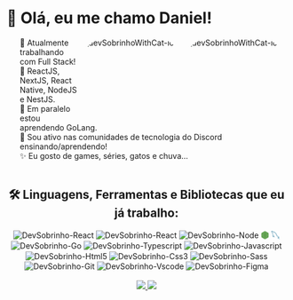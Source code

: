 <div style="display: inline_block">
  <h1>
    👋 Olá, eu me chamo Daniel!

  </h1>
   <img
      align="right"
      alt="devSobrinhoWithCat-icon"
      height="150"
      style="border-radius: 50px"
      src="https://media.tenor.com/GOj9ZF_-ZOcAAAAM/cat.gif"
    >
    <img
      align="right"
      alt="devSobrinhoWithCat-icon"
      height="150"
      style="border-radius: 50px"
      src="https://i.ibb.co/SBvd30g/bibi.jpg"
    >

  <ul style="list-style-type: none; margin: 0">
    <li>💼 Atualmente trabalhando com Full Stack!</li>
    <li>🚀 ReactJS, NextJS, React Native, NodeJS e NestJS.</li>
    <li>🌱 Em paralelo estou aprendendo GoLang.</li>
    <li>
      💬 Sou ativo nas comunidades de tecnologia do Discord ensinando/aprendendo!
    </li>
    <li>✨ Eu gosto de games, séries, gatos e chuva...</li>
  </ul>

  <br />

  <div align="center">
    <h2>🛠️ Linguagens, Ferramentas e Bibliotecas que eu já trabalho:</h2>
    <!-- NextJs -->
    <a href="https://nextjs.org/" style="text-decoration: none;">
    <img
      align="center"
      src="https://static-00.iconduck.com/assets.00/next-js-icon-512x512-zuauazrk.png"
      width="3%"
      height="auto"
      alt="DevSobrinho-React"
    >
    </a>
    <!-- react -->
    <a href="https://reactjs.org/" style="text-decoration: none;">
      <img
        align="center"
        src="https://cdn.jsdelivr.net/gh/devicons/devicon/icons/react/react-original.svg"
        width="3%"
        height="auto"
        alt="DevSobrinho-React"
      >
    </a>
    <!-- NestJs -->
    <a href="https://nestjs.com/" style="text-decoration: none;">
      <img
        align="center"
        src="https://user-images.githubusercontent.com/13108166/32161516-25ee8a3c-bd56-11e7-9d49-76faed577e1a.png"
        width="3%"
        height="auto"
        alt="DevSobrinho-Node"
      >
    </a>  
    <!-- node -->
    <a href="https://nodejs.org/pt-br/" style="text-decoration: none;">
      <img
        align="center"
        src="https://raw.githubusercontent.com/devicons/devicon/master/icons/nodejs/nodejs-plain.svg"
        width="3%"
        height="auto"
        alt="DevSobrinho-Node"
      >
    </a>
    <!-- mysql -->
    <a href="https://www.mysql.com/" style="text-decoration: none;">
      <img
        align="center"
        src="https://raw.githubusercontent.com/devicons/devicon/master/icons/mysql/mysql-original.svg"
        width="3%"
        height="auto"
        alt="DevSobrinho-Mysql"
      >
    </a>
    <!-- go -->
    <a href="https://www.typescriptlang.org/" style="text-decoration: none;">
      <img
        align="center"
        src="https://cdn.jsdelivr.net/gh/devicons/devicon/icons/go/go-original.svg"
        width="3%"
        height="auto"
        alt="DevSobrinho-Go"
      >
    </a>
    <!-- typescript -->
    <a href="https://www.typescriptlang.org/" style="text-decoration: none;">
      <img
        align="center"
        src="https://cdn.jsdelivr.net/gh/devicons/devicon/icons/typescript/typescript-original.svg"
        width="3%"
        height="auto"
        alt="DevSobrinho-Typescript"
      >
    </a>
    <!-- javascript -->
    <a href="https://devdocs.io/javascript/" style="text-decoration: none;">
      <img
        align="center"
        src="https://cdn.jsdelivr.net/gh/devicons/devicon/icons/javascript/javascript-original.svg"
        width="3%"
        height="auto"
        alt="DevSobrinho-Javascript"
      >
    </a>
    <!-- html 5 -->
    <a href="https://devdocs.io/html/" style="text-decoration: none;">
      <img
        align="center"
        src="https://cdn.jsdelivr.net/gh/devicons/devicon/icons/html5/html5-original.svg"
        width="3%"
        height="auto"
        alt="DevSobrinho-Html5"
      >
    </a>
    <!-- css 3 -->
    <a href="https://devdocs.io/css/" style="text-decoration: none;">
      <img
        align="center"
        align="center"
        src="https://cdn.jsdelivr.net/gh/devicons/devicon/icons/css3/css3-original.svg"
        width="3%"
        height="auto"
        alt="DevSobrinho-Css3"
      >
    </a>
    <!-- sass -->
    <a href="https://devdocs.io/sass/" style="text-decoration: none;">
      <img
        align="center"
        src="https://cdn.jsdelivr.net/gh/devicons/devicon/icons/sass/sass-original.svg"
        width="3%"
        height="auto"
        alt="DevSobrinho-Sass"
      >
    </a>
    <!-- git -->
    <a href="https://git-scm.com/doc" style="text-decoration: none;">
      <img
        align="center"
        src="https://cdn.jsdelivr.net/gh/devicons/devicon/icons/git/git-original.svg"
        width="3%"
        height="auto"
        alt="DevSobrinho-Git"
      >
    </a>
    <!-- vscode -->
    <a href="https://code.visualstudio.com/" style="text-decoration: none;">
      <img
        align="center"
        src="https://cdn.jsdelivr.net/gh/devicons/devicon/icons/vscode/vscode-original.svg"
        width="3%"
        height="auto"
        alt="DevSobrinho-Vscode"
      >
    </a>
    <!-- figma -->
    <a href="https://www.figma.com/" style="text-decoration: none;">
      <img
        align="center"
        src="https://cdn.jsdelivr.net/gh/devicons/devicon/icons/figma/figma-original.svg"
        width="3%"
        height="auto"
        alt="DevSobrinho-Figma"
      >
    </a>
  </div>
</div>

<br />

<div align="center">
  <a href="https://github.com/devSobrinho">
    <img
      height="188em"
      src="https://github-readme-stats.vercel.app/api?username=devSobrinho&show_icons=true&theme=monokai&include_all_commits=true&count_private=true"
    >
    <img
      height="188em"
      src="https://github-readme-stats.vercel.app/api/top-langs/?username=devsobrinho&layout=compact&langs_count=7&theme=monokai"
    >
  </a>
</div>
